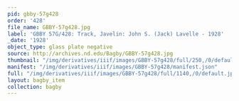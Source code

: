 ```yaml
---
pid: gbby-57g428
order: '428'
file_name: GBBY-57g428.jpg
label: 'GBBY 57G/428: Track, Javelin: John S. (Jack) Lavelle - 1928'
_date: '1928'
object_type: glass plate negative
source: http://archives.nd.edu/Bagby/GBBY-57g428.jpg
thumbnail: "/img/derivatives/iiif/images/GBBY-57g428/full/250,/0/default.jpg"
manifest: "/img/derivatives/iiif/images/GBBY-57g428/manifest.json"
full: "/img/derivatives/iiif/images/GBBY-57g428/full/1140,/0/default.jpg"
layout: bagby_item
collection: bagby
---
```

